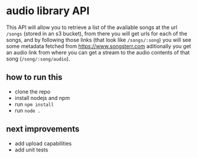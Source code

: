 # audio library API

This API will allow you to retrieve a list of the available songs at the url `/songs` (stored in an s3 bucket), from there you will get urls for each of the songs, and by following those links (that look like `/songs/:song`) you will see some metadata fetched from https://www.songsterr.com
aditionally you get an audio link from where you can get a stream to the audio contents of that song (`/song/:song/audio`).

## how to run this
- clone the repo
- install nodejs and npm
- run `npm install`
- run `node .`

## next improvements
- add upload capabilities
- add unit tests

